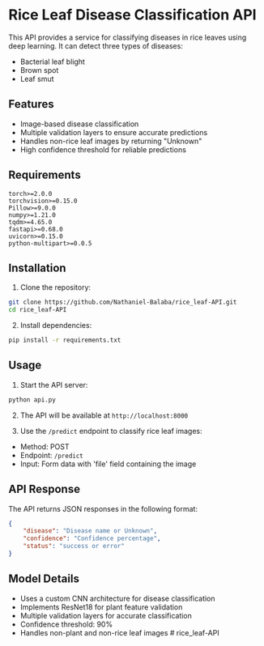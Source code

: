 # Rice Leaf Disease Classification API

This API provides a service for classifying diseases in rice leaves using deep learning. It can detect three types of diseases:
- Bacterial leaf blight
- Brown spot
- Leaf smut

## Features
- Image-based disease classification
- Multiple validation layers to ensure accurate predictions
- Handles non-rice leaf images by returning "Unknown"
- High confidence threshold for reliable predictions

## Requirements
```
torch>=2.0.0
torchvision>=0.15.0
Pillow>=9.0.0
numpy>=1.21.0
tqdm>=4.65.0
fastapi>=0.68.0
uvicorn>=0.15.0
python-multipart>=0.0.5
```

## Installation
1. Clone the repository:
```bash
git clone https://github.com/Nathaniel-Balaba/rice_leaf-API.git
cd rice_leaf-API
```

2. Install dependencies:
```bash
pip install -r requirements.txt
```

## Usage
1. Start the API server:
```bash
python api.py
```

2. The API will be available at `http://localhost:8000`

3. Use the `/predict` endpoint to classify rice leaf images:
- Method: POST
- Endpoint: `/predict`
- Input: Form data with 'file' field containing the image

## API Response
The API returns JSON responses in the following format:
```json
{
    "disease": "Disease name or Unknown",
    "confidence": "Confidence percentage",
    "status": "success or error"
}
```

## Model Details
- Uses a custom CNN architecture for disease classification
- Implements ResNet18 for plant feature validation
- Multiple validation layers for accurate classification
- Confidence threshold: 90%
- Handles non-plant and non-rice leaf images #   r i c e _ l e a f - A P I  
 